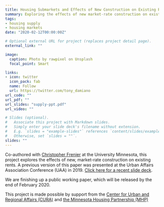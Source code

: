 ```yaml
---
title: Housing Submarkets and Effects of New Construction on Existing Rents
summary: Exploring the effects of new market-rate construction on existing rents in Minneapolis, MN.
tags:
- housing supply
- housing markets
date: "2020-02-12T00:00:00Z"

# Optional external URL for project (replaces project detail page).
external_link: ""

image:
  caption: Photo by rawpixel on Unsplash
  focal_point: Smart

links:
- icon: twitter
  icon_pack: fab
  name: Follow
  url: https://twitter.com/tony_damiano
url_code: ""
url_pdf: ""
url_slides: "supply-ppt.pdf"
url_video: ""

# Slides (optional).
#   Associate this project with Markdown slides.
#   Simply enter your slide deck's filename without extension.
#   E.g. `slides = "example-slides"` references `content/slides/example-slides.md`.
#   Otherwise, set `slides = ""`.
slides: ""
---
```


Co-authored with [Christopher Frenier](https://sites.google.com/a/umn.edu/christopherfrenier/) at the University Minnesota, this project explores the effects of new, market-rate construction on existing rents. A previous version of this paper was presented at the Urban Affairs Association Conference (UAA) in 2019. [Click here for a recent slide deck](https://www.tonydamiano.com/project/new-con/supply-ppt.pdf).

We are finishing up a public working paper, which will be released by the end of February 2020. 

This project is made possible by support from the [Center for Urban and Regional Affairs (CURA)](http://www.cura.umn.edu/) and [the Minnesota Housing Partnership (MHP)](https://www.mhponline.org/) 

